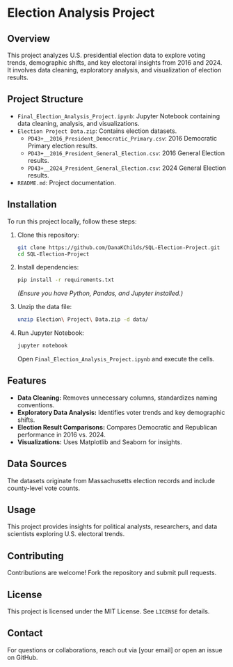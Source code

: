 # Election Analysis Project

## Overview
This project analyzes U.S. presidential election data to explore voting trends, demographic shifts, and key electoral insights from 2016 and 2024. It involves data cleaning, exploratory analysis, and visualization of election results.

## Project Structure
- `Final_Election_Analysis_Project.ipynb`: Jupyter Notebook containing data cleaning, analysis, and visualizations.
- `Election Project Data.zip`: Contains election datasets.
  - `PD43+__2016_President_Democratic_Primary.csv`: 2016 Democratic Primary election results.
  - `PD43+__2016_President_General_Election.csv`: 2016 General Election results.
  - `PD43+__2024_President_General_Election.csv`: 2024 General Election results.
- `README.md`: Project documentation.

## Installation
To run this project locally, follow these steps:

1. Clone this repository:
   ```bash
   git clone https://github.com/DanaKChilds/SQL-Election-Project.git
   cd SQL-Election-Project
   ```

2. Install dependencies:
   ```bash
   pip install -r requirements.txt
   ```
   *(Ensure you have Python, Pandas, and Jupyter installed.)*

3. Unzip the data file:
   ```bash
   unzip Election\ Project\ Data.zip -d data/
   ```

4. Run Jupyter Notebook:
   ```bash
   jupyter notebook
   ```
   Open `Final_Election_Analysis_Project.ipynb` and execute the cells.

## Features
- **Data Cleaning:** Removes unnecessary columns, standardizes naming conventions.
- **Exploratory Data Analysis:** Identifies voter trends and key demographic shifts.
- **Election Result Comparisons:** Compares Democratic and Republican performance in 2016 vs. 2024.
- **Visualizations:** Uses Matplotlib and Seaborn for insights.

## Data Sources
The datasets originate from Massachusetts election records and include county-level vote counts.

## Usage
This project provides insights for political analysts, researchers, and data scientists exploring U.S. electoral trends.

## Contributing
Contributions are welcome! Fork the repository and submit pull requests.

## License
This project is licensed under the MIT License. See `LICENSE` for details.

## Contact
For questions or collaborations, reach out via [your email] or open an issue on GitHub.
